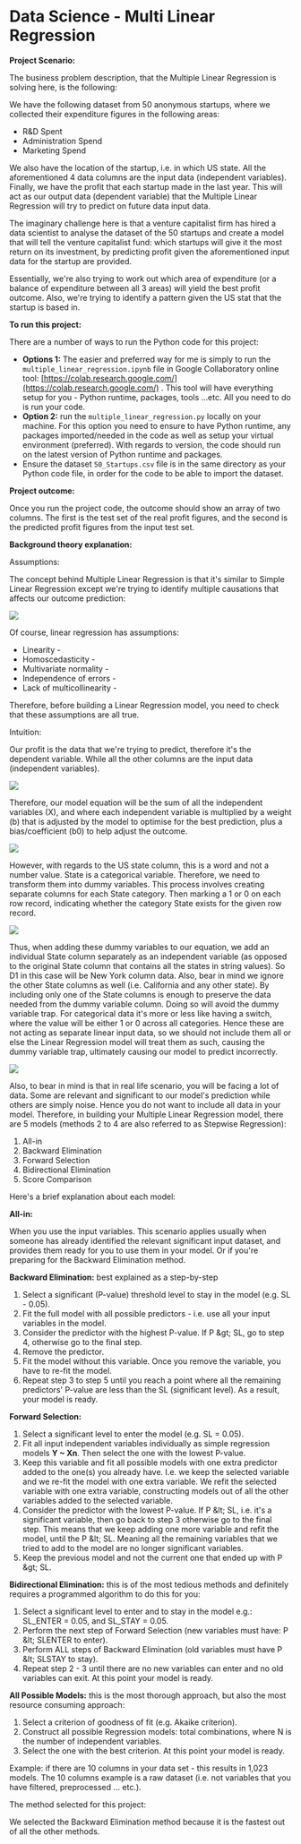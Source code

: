 # Data Science - Multi Linear Regression

**Project Scenario:**

The business problem description, that the Multiple Linear Regression is solving here, is the following:

We have the following dataset from 50 anonymous startups, where we collected their expenditure figures in the following areas:

- R&amp;D Spent
- Administration Spend
- Marketing Spend

We also have the location of the startup, i.e. in which US state. All the aforementioned 4 data columns are the input data (independent variables). Finally, we have the profit that each startup made in the last year. This will act as our output data (dependent variable) that the Multiple Linear Regression will try to predict on future data input data.

The imaginary challenge here is that a venture capitalist firm has hired a data scientist to analyse the dataset of the 50 startups and create a model that will tell the venture capitalist fund: which startups will give it the most return on its investment, by predicting profit given the aforementioned input data for the startup are provided.

Essentially, we&#39;re also trying to work out which area of expenditure (or a balance of expenditure between all 3 areas) will yield the best profit outcome. Also, we&#39;re trying to identify a pattern given the US stat that the startup is based in.

**To run this project:**

There are a number of ways to run the Python code for this project:

- **Options 1:** The easier and preferred way for me is simply to run the `multiple_linear_regression.ipynb` file in Google Collaboratory online tool: [https://colab.research.google.com/](https://colab.research.google.com/) . This tool will have everything setup for you - Python runtime, packages, tools ...etc. All you need to do is run your code.
- **Option 2:** run the `multiple_linear_regression.py` locally on your machine. For this option you need to ensure to have Python runtime, any packages imported/needed in the code as well as setup your virtual environment (preferred). With regards to version, the code should run on the latest version of Python runtime and packages.
- Ensure the dataset `50_Startups.csv` file is in the same directory as your Python code file, in order for the code to be able to import the dataset.

**Project outcome:**

Once you run the project code, the outcome should show an array of two columns. The first is the test set of the real profit figures, and the second is the predicted profit figures from the input test set.

**Background theory explanation:**

Assumptions:

The concept behind Multiple Linear Regression is that it&#39;s similar to Simple Linear Regression except we&#39;re trying to identify multiple causations that affects our outcome prediction:

![](img\img1.PNG)

Of course, linear regression has assumptions:

- Linearity -
- Homoscedasticity -
- Multivariate normality -
- Independence of errors -
- Lack of multicollinearity -

Therefore, before building a Linear Regression model, you need to check that these assumptions are all true.

Intuition:

Our profit is the data that we&#39;re trying to predict, therefore it&#39;s the dependent variable. While all the other columns are the input data (independent variables).

![](img\img2.PNG)

Therefore, our model equation will be the sum of all the independent variables (X), and where each independent variable is multiplied by a weight (b) that is adjusted by the model to optimise for the best prediction, plus a bias/coefficient (b0) to help adjust the outcome.

![](img\img3.PNG)

However, with regards to the US state column, this is a word and not a number value. State is a categorical variable. Therefore, we need to transform them into dummy variables. This process involves creating separate columns for each State category. Then marking a 1 or 0 on each row record, indicating whether the category State exists for the given row record.

![](img\img4.PNG)

Thus, when adding these dummy variables to our equation, we add an individual State column separately as an independent variable (as opposed to the original State column that contains all the states in string values). So D1 in this case will be New York column data. Also, bear in mind we ignore the other State columns as well (i.e. California and any other state). By including only one of the State columns is enough to preserve the data needed from the dummy variable column. Doing so will avoid the dummy variable trap. For categorical data it&#39;s more or less like having a switch, where the value will be either 1 or 0 across all categories. Hence these are not acting as separate linear input data, so we should not include them all or else the Linear Regression model will treat them as such, causing the dummy variable trap, ultimately causing our model to predict incorrectly.

![](img\img5.PNG)

Also, to bear in mind is that in real life scenario, you will be facing a lot of data. Some are relevant and significant to our model&#39;s prediction while others are simply noise. Hence you do not want to include all data in your model. Therefore, in building your Multiple Linear Regression model, there are 5 models (methods 2 to 4 are also referred to as Stepwise Regression):

1. All-in
2. Backward Elimination
3. Forward Selection
4. Bidirectional Elimination
5. Score Comparison

Here&#39;s a brief explanation about each model:

**All-in:**

When you use the input variables. This scenario applies usually when someone has already identified the relevant significant input dataset, and provides them ready for you to use them in your model. Or if you&#39;re preparing for the Backward Elimination method.

**Backward Elimination:** best explained as a step-by-step

1. Select a significant (P-value) threshold level to stay in the model (e.g. SL - 0.05).
2. Fit the full model with all possible predictors - i.e. use all your input variables in the model.
3. Consider the predictor with the highest P-value. If P \&gt; SL, go to step 4, otherwise go to the final step.
4. Remove the predictor.
5. Fit the model without this variable. Once you remove the variable, you have to re-fit the model.
6. Repeat step 3 to step 5 until you reach a point where all the remaining predictors&#39; P-value are less than the SL (significant level). As a result, your model is ready.

**Forward Selection:**

1. Select a significant level to enter the model (e.g. SL = 0.05).
2. Fit all input independent variables individually as simple regression models **Y ~ Xn**. Then select the one with the lowest P-value.
3. Keep this variable and fit all possible models with one extra predictor added to the one(s) you already have. I.e. we keep the selected variable and we re-fit the model with one extra variable. We refit the selected variable with one extra variable, constructing models out of all the other variables added to the selected variable.
4. Consider the predictor with the lowest P-value. If P \&lt; SL, i.e. it&#39;s a significant variable, then go back to step 3 otherwise go to the final step. This means that we keep adding one more variable and refit the model, until the P \&lt; SL. Meaning all the remaining variables that we tried to add to the model are no longer significant variables.
5. Keep the previous model and not the current one that ended up with P \&gt; SL.

**Bidirectional Elimination:** this is of the most tedious methods and definitely requires a programmed algorithm to do this for you:

1. Select a significant level to enter and to stay in the model e.g.: SL\_ENTER = 0.05, and SL\_STAY = 0.05.
2. Perform the next step of Forward Selection (new variables must have: P \&lt; SLENTER to enter).
3. Perform ALL steps of Backward Elimination (old variables must have P \&lt; SLSTAY to stay).
4. Repeat step 2 - 3 until there are no new variables can enter and no old variables can exit. At this point your model is ready.

**All Possible Models:** this is the most thorough approach, but also the most resource consuming approach:

1. Select a criterion of goodness of fit (e.g. Akaike criterion).
2. Construct all possible Regression models: total combinations, where N is the number of independent variables.
3. Select the one with the best criterion. At this point your model is ready.

Example: if there are 10 columns in your data set - this results in 1,023 models. The 10 columns example is a raw dataset (i.e. not variables that you have filtered, preprocessed … etc.).

The method selected for this project:

We selected the Backward Elimination method because it is the fastest out of all the other methods.
